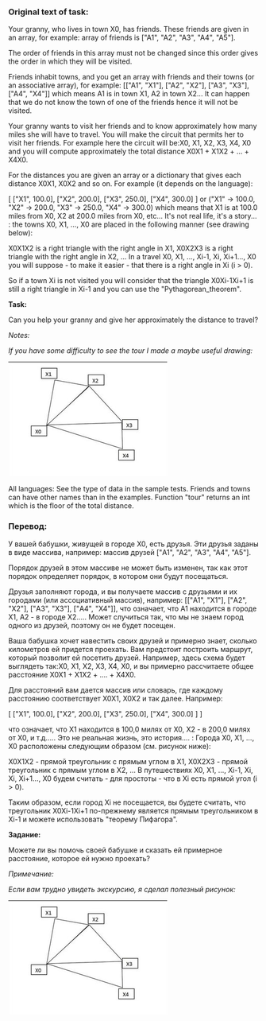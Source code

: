 ### Original text of task:

Your granny, who lives in town X0, has friends. These friends are given in an array, for example: array of friends is ["A1", "A2", "A3", "A4", "A5"].

The order of friends in this array must not be changed since this order gives the order in which they will be visited.

Friends inhabit towns, and you get an array with friends and their towns (or an associative array), for example: [["A1", "X1"], ["A2", "X2"], ["A3", "X3"], ["A4", "X4"]] which means A1 is in town X1, A2 in town X2... It can happen that we do not know the town of one of the friends hence it will not be visited.

Your granny wants to visit her friends and to know approximately how many miles she will have to travel. You will make the circuit that permits her to visit her friends. For example here the circuit will be:X0, X1, X2, X3, X4, X0 and you will compute approximately the total distance X0X1 + X1X2 + ... + X4X0.

For the distances you are given an array or a dictionary that gives each distance X0X1, X0X2 and so on. For example (it depends on the language):

[ ["X1", 100.0], ["X2", 200.0], ["X3", 250.0], ["X4", 300.0] ]
or
("X1" -> 100.0, "X2" -> 200.0, "X3" -> 250.0, "X4" -> 300.0)
which means that X1 is at 100.0 miles from X0, X2 at 200.0 miles from X0, etc... It's not real life, it's a story... : the towns X0, X1, ..., X0 are placed in the following manner (see drawing below):

X0X1X2 is a right triangle with the right angle in X1, X0X2X3 is a right triangle with the right angle in X2, ... In a travel X0, X1, ..., Xi-1, Xi, Xi+1..., X0 you will suppose - to make it easier - that there is a right angle in Xi (i > 0).

So if a town Xi is not visited you will consider that the triangle  X0Xi-1Xi+1 is still a right triangle in Xi-1 and you can use the "Pythagorean_theorem".

**Task:**

Can you help your granny and give her approximately the distance to travel?

_Notes:_

_If you have some difficulty to see the tour I made a maybe useful drawing:_

![img.png](img.png)


All languages:
See the type of data in the sample tests.
Friends and towns can have other names than in the examples.
Function "tour" returns an int which is the floor of the total distance.

### Перевод:

У вашей бабушки, живущей в городе X0, есть друзья. Эти друзья заданы в виде массива, например: массив друзей ["A1", "A2", "A3", "A4", "A5"].

Порядок друзей в этом массиве не может быть изменен, так как этот порядок определяет порядок, в котором они будут посещаться.

Друзья заполняют города, и вы получаете массив с друзьями и их городами (или ассоциативный массив), например: [["A1", "X1"], ["A2", "X2"], ["A3", "X3"], ["A4", "X4"]], что означает, что A1 находится в городе X1, A2 - в городе X2..... Может случиться так, что мы не знаем город одного из друзей, поэтому он не будет посещен.

Ваша бабушка хочет навестить своих друзей и примерно знает, сколько километров ей придется проехать. Вам предстоит построить маршрут, который позволит ей посетить друзей. Например, здесь схема будет выглядеть так:X0, X1, X2, X3, X4, X0, и вы примерно рассчитаете общее расстояние X0X1 + X1X2 + .... + X4X0.

Для расстояний вам дается массив или словарь, где каждому расстоянию соответствует X0X1, X0X2 и так далее. Например:

[ ["X1", 100.0], ["X2", 200.0], ["X3", 250.0], ["X4", 300.0] ] ]

что означает, что X1 находится в 100,0 милях от X0, X2 - в 200,0 милях от X0, и т.д..... Это не реальная жизнь, это история.... : Города X0, X1, ..., X0 расположены следующим образом (см. рисунок ниже):

X0X1X2 - прямой треугольник с прямым углом в X1, X0X2X3 - прямой треугольник с прямым углом в X2, ... В путешествиях X0, X1, ..., Xi-1, Xi, Xi, Xi+1..., X0 будем считать - для простоты - что в Xi есть прямой угол (i > 0).

Таким образом, если город Xi не посещается, вы будете считать, что треугольник X0Xi-1Xi+1 по-прежнему является прямым треугольником в Xi-1 и можете использовать "теорему Пифагора".

**Задание:**

Можете ли вы помочь своей бабушке и сказать ей примерное расстояние, которое ей нужно проехать?

_Примечание:_

_Если вам трудно увидеть экскурсию, я сделал полезный рисунок:_


![img.png](img.png)
